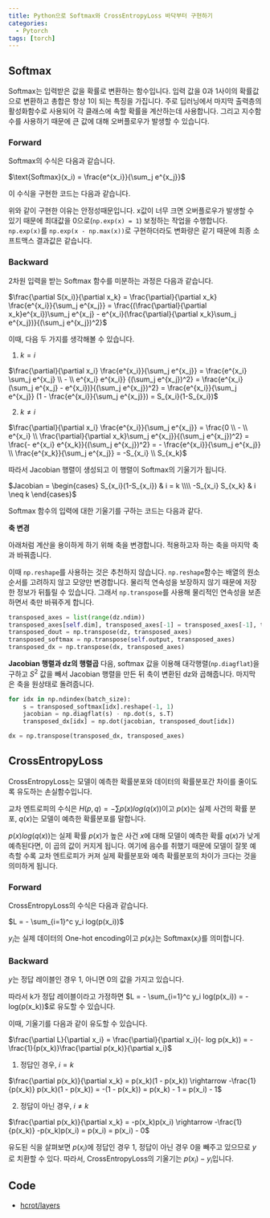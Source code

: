 ```yaml
---
title: Python으로 Softmax와 CrossEntropyLoss 바닥부터 구현하기
categories:
  - Pytorch
tags: [torch]
---
```

## Softmax
Softmax는 입력받은 값을 확률로 변환하는 함수입니다. 입력 값을 0과 1사이의 확률값으로 변환하고 총합은 항상 1이 되는 특징을 가집니다. 주로 딥러닝에서 마지막 출력층의 활성화함수로 사용되어 각 클래스에 속할 확률을 계산하는데 사용합니다. 그리고 지수함수를 사용하기 때문에 큰 값에 대해 오버플로우가 발생할 수 있습니다.

### Forward
Softmax의 수식은 다음과 같습니다.

$\text{Softmax}(x_i) = \frac{e^{x_i}}{\sum_j e^{x_j}}$

이 수식을 구현한 코드는 다음과 같습니다.

<script src="https://gist.github.com/emeraldgoose/16326706b8cc37c31eb8da0ae27e97b1.js"></script>

위와 같이 구현한 이유는 안정성때문입니다. x값이 너무 크면 오버플로우가 발생할 수 있기 때문에 최대값을 0으로(`np.exp(x) = 1`) 보정하는 작업을 수행합니다. `np.exp(x)`를 `np.exp(x - np.max(x))`로 구현하더라도 변화량은 같기 때문에 최종 소프트맥스 결과값은 같습니다.

### Backward
2차원 입력을 받는 Softmax 함수를 미분하는 과정은 다음과 같습니다.

$\frac{\partial S(x_i)}{\partial x_k} = \frac{\partial}{\partial x_k} \frac{e^{x_i}}{\sum_j e^{x_j}} = \frac{(\frac{\partial}{\partial x_k}e^{x_i})\sum_j e^{x_j} - e^{x_i}(\frac{\partial}{\partial x_k}\sum_j e^{x_j})}{(\sum_j e^{x_j})^2}$

이때, 다음 두 가지를 생각해볼 수 있습니다.

1) $k = i$

$\frac{\partial}{\partial x_i} \frac{e^{x_i}}{\sum_j e^{x_j}} = \frac{e^{x_i} \sum_j e^{x_j} \\ - \\ e^{x_i} e^{x_i}} {(\sum_j e^{x_j})^2} = \frac{e^{x_i}(\sum_j e^{x_j} - e^{x_i})}{(\sum_j e^{x_j})^2} = \frac{e^{x_i}}{\sum_j e^{x_j}} (1 - \frac{e^{x_i}}{\sum_j e^{x_j}}) = S_{x_i}(1-S_{x_i})$

2) $k \neq i$

$\frac{\partial}{\partial x_i} \frac{e^{x_i}}{\sum_j e^{x_j}} = \frac{0 \\ - \\ e^{x_i} \\ \frac{\partial}{\partial x_k}\sum_j e^{x_j}}{(\sum_j e^{x_j})^2} = \frac{- e^{x_i} e^{x_k}}{(\sum_j e^{x_j})^2} = - \frac{e^{x_i}}{\sum_j e^{x_j}} \\ \frac{e^{x_k}}{\sum_j e^{x_j}} = -S_{x_i} \\ S_{x_k}$

따라서 Jacobian 행렬이 생성되고 이 행렬이 Softmax의 기울기가 됩니다.

$Jacobian = \begin{cases} 
S_{x_i}(1-S_{x_i}) & i = k \\\\ 
-S_{x_i} S_{x_k} & i \neq k 
\end{cases}$

Softmax 함수의 입력에 대한 기울기를 구하는 코드는 다음과 같다.

<script src="https://gist.github.com/emeraldgoose/a1bb6f44b227ca37a451612f68213223.js"></script>

**축 변경**

아래처럼 계산을 용이하게 하기 위해 축을 변경합니다. 적용하고자 하는 축을 마지막 축과 바꿔줍니다. 

이때 `np.reshape`를 사용하는 것은 추천하지 않습니다. `np.reshape`함수는 배열의 원소 순서를 고려하지 않고 모양만 변경합니다. 물리적 연속성을 보장하지 않기 때문에 저장한 정보가 뒤틀릴 수 있습니다. 그래서 `np.transpose`를 사용해 물리적인 연속성을 보존하면서 축만 바꿔주게 합니다.

```python
transposed_axes = list(range(dz.ndim))
transposed_axes[self.dim], transposed_axes[-1] = transposed_axes[-1], transposed_axes[self.dim]
transposed_dout = np.transpose(dz, transposed_axes)
transposed_softmax = np.transpose(self.output, transposed_axes)
transposed_dx = np.transpose(dx, transposed_axes)
```

**Jacobian 행렬과 dz의 행렬곱**
다음, softmax 값을 이용해 대각행렬(`np.diagflat`)을 구하고 $S^2$ 값을 빼서 Jacobian 행렬을 만든 뒤 축이 변환된 dz와 곱해줍니다. 
마지막은 축을 원상태로 돌려줍니다.
```python
for idx in np.ndindex(batch_size):
    s = transposed_softmax[idx].reshape(-1, 1)
    jacobian = np.diagflat(s) - np.dot(s, s.T)
    transposed_dx[idx] = np.dot(jacobian, transposed_dout[idx])

dx = np.transpose(transposed_dx, transposed_axes)
```

## CrossEntropyLoss
CrossEntropyLoss는 모델이 예측한 확률분포와 데이터의 확률분포간 차이를 줄이도록 유도하는 손실함수입니다. 

교차 엔트로피의 수식은 $H(p,q) = -\sum p(x) log(q(x))$이고 $p(x)$는 실제 사건의 확률 분포, $q(x)$는 모델이 예측한 확률분포를 말합니다.

$p(x)log(q(x))$는 실제 확률 $p(x)$가 높은 사건 $x$에 대해 모델이 예측한 확률 $q(x)$가 낮게 예측된다면, 이 곱의 값이 커지게 됩니다. 
여기에 음수를 취했기 때문에 모델이 잘못 예측할 수록 교차 엔트로피가 커져 실제 확률분포와 예측 확률분포의 차이가 크다는 것을 의미하게 됩니다.

### Forward
CrossEntropyLoss의 수식은 다음과 같습니다.

$L = - \sum_{i=1}^c y_i log(p(x_i))$

$y_i$는 실제 데이터의 One-hot encoding이고 $p(x_i)$는 $\text{Softmax}(x_i)$를 의미합니다.

<script src="https://gist.github.com/emeraldgoose/8917e4f3ab587bb59e53828cc8004b81.js"></script>

### Backward
$y$는 정답 레이블인 경우 1, 아니면 0의 값을 가지고 있습니다. 

따라서 k가 정답 레이블이라고 가정하면 $L = - \sum_{i=1}^c y_i log(p(x_i)) = -log(p(x_k))$로 유도할 수 있습니다.

이때, 기울기를 다음과 같이 유도할 수 있습니다.

$\frac{\partial L}{\partial x_i} = \frac{\partial}{\partial x_i}(- log p(x_k)) = - \frac{1}{p(x_k)}\frac{\partial p(x_k)}{\partial x_i}$

1) 정답인 경우, $i = k$

$\frac{\partial p(x_k)}{\partial x_k} = p(x_k)(1 - p(x_k)) \rightarrow -\frac{1}{p(x_k)} p(x_k)(1 - p(x_k)) = -(1 - p(x_k)) = p(x_k) - 1 = p(x_i) - 1$

2) 정답이 아닌 경우, $i \neq k$

$\frac{\partial p(x_k)}{\partial x_k} = -p(x_k)p(x_i) \rightarrow -\frac{1}{p(x_k)} -p(x_k)p(x_i) = p(x_i) = p(x_i) - 0$

유도된 식을 살펴보면 $p(x_i)$에 정답인 경우 1, 정답이 아닌 경우 0을 빼주고 있으므로 $y$로 치환할 수 있다. 따라서, CrossEntropyLoss의 기울기는 $p(x_i) - y_i$입니다.

<script src="https://gist.github.com/emeraldgoose/139b6199df3edfa26a078bfb20712645.js"></script>

## Code
- [hcrot/layers](https://github.com/emeraldgoose/hcrot/tree/master/hcrot/layers)